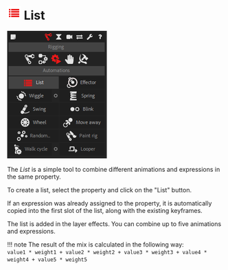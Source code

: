 # ![list Icon](img\duik-icons\automation\list-icon-r.png) List

![list panel](img\duik-screenshots\S-Rigging\S-Rigging-Automations\list.PNG)

The *List* is a simple tool to combine different animations and expressions in the same property.

To create a list, select the property and click on the "List" button.

If an expression was already assigned to the property, it is automatically copied into the first slot of the list, along with the existing keyframes.

The list is added in the layer effects. You can combine up to five animations and expressions.

!!! note
    The result of the mix is calculated in the following way:  
    `value1 * weight1 + value2 * weight2 + value3 * weight3 + value4 * weight4 + value5 * weight5`
